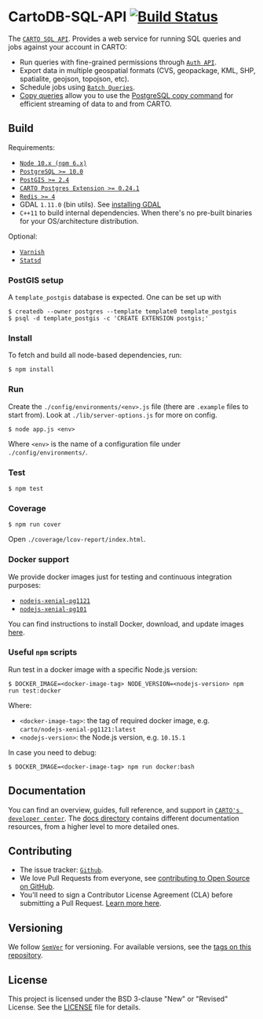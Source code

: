# CartoDB-SQL-API [![Build Status](https://travis-ci.org/CartoDB/CartoDB-SQL-API.svg?branch=master)](https://travis-ci.org/CartoDB/CartoDB-SQL-API)

The [`CARTO SQL API`](https://carto.com/developers/sql-api/). Provides a web service for running SQL queries and jobs against your account in CARTO:

* Run queries with fine-grained permissions through [`Auth API`](https://carto.com/developers/auth-api/).
* Export data in multiple geospatial formats (CVS, geopackage, KML, SHP, spatialite, geojson, topojson, etc).
* Schedule jobs using [`Batch Queries`](https://carto.com/developers/sql-api/guides/batch-queries/).
* [Copy queries](https://carto.com/developers/sql-api/guides/copy-queries/) allow you to use the [PostgreSQL copy command](https://www.postgresql.org/docs/10/static/sql-copy.html) for efficient streaming of data to and from CARTO.

## Build

Requirements:

* [`Node 10.x (npm 6.x)`](https://nodejs.org/dist/latest-v10.x/)
* [`PostgreSQL >= 10.0`](https://www.postgresql.org/download/)
* [`PostGIS >= 2.4`](https://postgis.net/install/)
* [`CARTO Postgres Extension >= 0.24.1`](https://github.com/CartoDB/cartodb-postgresql)
* [`Redis >= 4`](https://redis.io/download)
* GDAL `1.11.0` (bin utils). See [installing GDAL](http://trac.osgeo.org/gdal/wiki/DownloadingGdalBinaries)
* `C++11` to build internal dependencies. When there's no pre-built binaries for your OS/architecture distribution.

Optional:

* [`Varnish`](http://www.varnish-cache.org)
* [`Statsd`](https://github.com/statsd/statsd)

### PostGIS setup

A `template_postgis` database is expected. One can be set up with

```shell
$ createdb --owner postgres --template template0 template_postgis
$ psql -d template_postgis -c 'CREATE EXTENSION postgis;'
```

### Install

To fetch and build all node-based dependencies, run:

```shell
$ npm install
```

### Run

Create the `./config/environments/<env>.js` file (there are `.example` files to start from). Look at `./lib/server-options.js` for more on config.

```shell
$ node app.js <env>
```

Where `<env>` is the name of a configuration file under `./config/environments/`.

### Test

```shell
$ npm test
```

### Coverage

```shell
$ npm run cover
```

Open `./coverage/lcov-report/index.html`.

### Docker support

We provide docker images just for testing and continuous integration purposes:

* [`nodejs-xenial-pg1121`](https://hub.docker.com/r/carto/nodejs-xenial-pg1121/tags)
* [`nodejs-xenial-pg101`](https://hub.docker.com/r/carto/nodejs-xenial-pg101/tags)

You can find instructions to install Docker, download, and update images [here](https://github.com/CartoDB/Windshaft-cartodb/blob/master/docker/reference.md).

### Useful `npm` scripts

Run test in a docker image with a specific Node.js version:

```shell
$ DOCKER_IMAGE=<docker-image-tag> NODE_VERSION=<nodejs-version> npm run test:docker
```

Where:

* `<docker-image-tag>`: the tag of required docker image, e.g. `carto/nodejs-xenial-pg1121:latest`
* `<nodejs-version>`: the Node.js version, e.g. `10.15.1`

In case you need to debug:

```shell
$ DOCKER_IMAGE=<docker-image-tag> npm run docker:bash
```

## Documentation

You can find an overview, guides, full reference, and support in [`CARTO's developer center`](https://carto.com/developers/sql-api/). The [docs directory](https://github.com/CartoDB/CartoDB-SQL-API/tree/master/docs) contains different documentation resources, from a higher level to more detailed ones.

## Contributing

* The issue tracker: [`Github`](https://github.com/CartoDB/CartoDB-SQL-API/issues).
* We love Pull Requests from everyone, see [contributing to Open Source on GitHub](https://guides.github.com/activities/contributing-to-open-source/#contributing).
* You'll need to sign a Contributor License Agreement (CLA) before submitting a Pull Request. [Learn more here](https://carto.com/contributions).

## Versioning

We follow [`SemVer`](http://semver.org/) for versioning. For available versions, see the [tags on this repository](https://github.com/CartoDB/CartoDB-SQL-API/tags).

## License

This project is licensed under the BSD 3-clause "New" or "Revised" License. See the [LICENSE](LICENSE) file for details.
